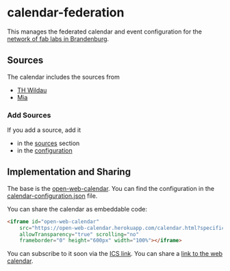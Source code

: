 # calendar-federation

This manages the federated calendar and event configuration for the [network of fab labs in Brandenburg](http://brandenburger-maker.github.io/).

## Sources
[sources]: #sources

The calendar includes the sources from 

- [TH Wildau](https://vinnlab.th-wildau.de/events)
- [Mia](http://www.maedchentreff-cottbus.de/werkstatt/)

### Add Sources

If you add a source, add it
- in the [sources] section
- in the [configuration]

## Implementation and Sharing

The base is the [open-web-calendar].
You can find the configuration in the [calendar-configuration.json][configuration] file.

You can share the calendar as embeddable code:
```html
<iframe id="open-web-calendar" 
    src="https://open-web-calendar.herokuapp.com/calendar.html?specification_url=https%3A%2F%2Fraw.githubusercontent.com%2FBrandenburger-Maker%2Fcalendar-federation%2Fmaster%2Fcalendar-configuration.json" 
    allowTransparency="true" scrolling="no" 
    frameborder="0" height="600px" width="100%"></iframe>
```
You can subscribe to it soon via the [ICS link].
You can share a [link to the web calendar][web-link].

[open-web-calendar]: https://github.com/niccokunzmann/open-web-calendar
[configuration]: calendar-configuration.json
[ICS Link]: https://open-web-calendar.herokuapp.com/calendar.ics?specification_url=https%3A%2F%2Fraw.githubusercontent.com%2FBrandenburger-Maker%2Fcalendar-federation%2Fmaster%2Fcalendar-configuration.json
[web-link]: https://open-web-calendar.herokuapp.com/calendar.html?specification_url=https%3A%2F%2Fraw.githubusercontent.com%2FBrandenburger-Maker%2Fcalendar-federation%2Fmaster%2Fcalendar-configuration.json
